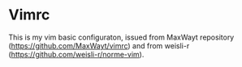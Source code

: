 Vimrc
=====

This is my vim basic configuraton, issued from MaxWayt repository (https://github.com/MaxWayt/vimrc) and from weisli-r (https://github.com/weisli-r/norme-vim).
